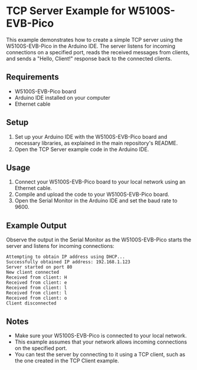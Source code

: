 # TCP Server Example for W5100S-EVB-Pico

This example demonstrates how to create a simple TCP server using the W5100S-EVB-Pico in the Arduino IDE. The server listens for incoming connections on a specified port, reads the received messages from clients, and sends a "Hello, Client!" response back to the connected clients.

## Requirements

-   W5100S-EVB-Pico board
-   Arduino IDE installed on your computer
-   Ethernet cable

## Setup

1.  Set up your Arduino IDE with the W5100S-EVB-Pico board and necessary libraries, as explained in the main repository's README.
2.  Open the TCP Server example code in the Arduino IDE.

## Usage

1.  Connect your W5100S-EVB-Pico board to your local network using an Ethernet cable.
2.  Compile and upload the code to your W5100S-EVB-Pico board.
3.  Open the Serial Monitor in the Arduino IDE and set the baud rate to 9600.

## Example Output

Observe the output in the Serial Monitor as the W5100S-EVB-Pico starts the server and listens for incoming connections:

```
Attempting to obtain IP address using DHCP...
Successfully obtained IP address: 192.168.1.123
Server started on port 80
New client connected
Received from client: H
Received from client: e
Received from client: l
Received from client: l
Received from client: o
Client disconnected
```

## Notes

-   Make sure your W5100S-EVB-Pico is connected to your local network.
-   This example assumes that your network allows incoming connections on the specified port.
-   You can test the server by connecting to it using a TCP client, such as the one created in the TCP Client example.